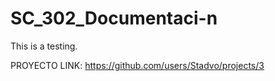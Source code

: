 # SC_302_Documentaci-n
This is a testing.

PROYECTO LINK: https://github.com/users/Stadvo/projects/3
